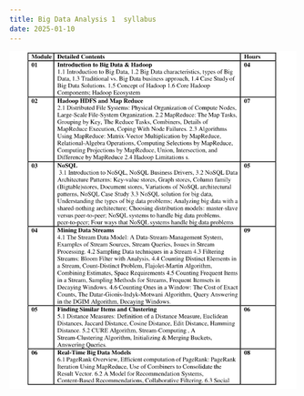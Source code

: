 ```yaml
---
title: Big Data Analysis 1  syllabus
date: 2025-01-10
---
```


![alt text](Pastedimage20241106140549.png)